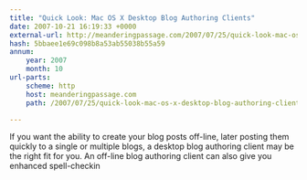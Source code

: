 ```yaml
---
title: "Quick Look: Mac OS X Desktop Blog Authoring Clients"
date: 2007-10-21 16:19:33 +0000
external-url: http://meanderingpassage.com/2007/07/25/quick-look-mac-os-x-desktop-blog-authoring-clients/
hash: 5bbaee1e69c098b8a53ab55038b55a59
annum:
    year: 2007
    month: 10
url-parts:
    scheme: http
    host: meanderingpassage.com
    path: /2007/07/25/quick-look-mac-os-x-desktop-blog-authoring-clients/

---
```


If you want the ability to create your blog posts off-line, later posting them quickly to a single or multiple blogs, a desktop blog authoring client may be the right fit for you.  An off-line blog authoring client can also give you enhanced spell-checkin
